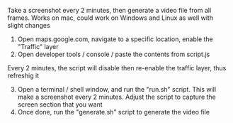 Take a screenshot every 2 minutes, then generate a video file from all frames. Works on mac, could work on Windows and Linux as well with slight changes

1. Open maps.google.com, navigate to a specific location, enable the "Traffic" layer
2. Open developer tools / console / paste the contents from script.js

Every 2 minutes, the script will disable then re-enable the traffic layer, thus refreshig it

3. Open a terminal / shell window, and run the "run.sh" script. This will make a screenshot every 2 minutes. Adjust the script to capture the screen section that you want
4. Once done, run the "generate.sh" script to generate the video file

